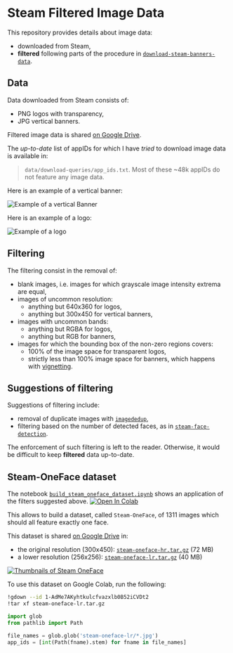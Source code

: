 # Steam Filtered Image Data

This repository provides details about image data:
-   downloaded from Steam,
-   **filtered** following parts of the procedure in [`download-steam-banners-data`][download-steam-banners-data].

## Data

Data downloaded from Steam consists of:
-   PNG logos with transparency,
-   JPG vertical banners.

Filtered image data is shared [on Google Drive][filtered-data-on-gdrive].

The *up-to-date* list of appIDs for which I have *tried* to download image data is available in:
> `data/download-queries/app_ids.txt`. Most of these ~48k appIDs do not feature any image data.

Here is an example of a vertical banner:

![Example of a vertical Banner][vertical-banner-example]

Here is an example of a logo:

![Example of a logo][logo-example]

## Filtering

The filtering consist in the removal of:
-   blank images, i.e. images for which grayscale image intensity extrema are equal,
-   images of uncommon resolution:
    - anything but 640x360 for logos,
    - anything but 300x450 for vertical banners,
-   images with uncommon bands:
    - anything but RGBA for logos,
    - anything but RGB for banners,
-   images for which the bounding box of the non-zero regions covers:
    - 100% of the image space for transparent logos,
    - strictly less than 100% image space for banners, which happens with [vignetting][vignetting-wiki].

## Suggestions of filtering

Suggestions of filtering include:
-   removal of duplicate images with [`imagededup`][imagededup],
-   filtering based on the number of detected faces, as in [`steam-face-detection`][steam-face-detection].

The enforcement of such filtering is left to the reader.
Otherwise, it would be difficult to keep **filtered** data up-to-date.

## Steam-OneFace dataset

The notebook [`build_steam_oneface_dataset.ipynb`][steam-oneface-notebook] shows an application of the filters suggested above.
[![Open In Colab][colab-badge]][steam-oneface-notebook]

This allows to build a dataset, called `Steam-OneFace`, of 1311 images which should all feature exactly one face.

This dataset is shared [on Google Drive][steam-oneface-gdrive] in:
-   the original resolution (300x450): [`steam-oneface-hr.tar.gz`][steam-oneface-hr] (72 MB)
-   a lower resolution (256x256): [`steam-oneface-lr.tar.gz`][steam-oneface-lr] (40 MB)

[![Thumbnails of Steam OneFace][steam-oneface-cover-small]][steam-oneface-cover-big]

To use this dataset on Google Colab, run the following:
```bash
!gdown --id 1-AdMe7AKyhtkulcfvazxlb0B52iCVDt2
!tar xf steam-oneface-lr.tar.gz
```
```python
import glob
from pathlib import Path

file_names = glob.glob('steam-oneface-lr/*.jpg')
app_ids = [int(Path(fname).stem) for fname in file_names]
```

<!-- Definitions -->

[download-steam-banners-data]: <https://github.com/woctezuma/download-steam-banners-data>

[logo-example]: <https://cdn.cloudflare.steamstatic.com/steam/apps/546560/logo.png>
[vertical-banner-example]: <https://cdn.cloudflare.steamstatic.com/steam/apps/546560/library_600x900.jpg>

[filtered-data-on-gdrive]: <https://drive.google.com/drive/folders/1SHb7u_mZZ0fDy2lDQ7d94E79os_OYH2z>

[vignetting-wiki]: <https://en.wikipedia.org/wiki/Vignetting>

[imagededup]: <https://idealo.github.io/imagededup/>
[steam-face-detection]: <https://github.com/woctezuma/steam-face-detection>

[steam-oneface-notebook]: <https://colab.research.google.com/github/woctezuma/steam-filtered-image-data/blob/main/build_steam_oneface_dataset.ipynb>
[steam-oneface-gdrive]: <https://drive.google.com/drive/folders/1MlpNk6PwYZWhJegMjuukcYCNFSnXR3wg>
[steam-oneface-hr]: <https://drive.google.com/file/d/1Dk2eF0rokFFNQ-Oe7xK6PjHXSodmPIrV>
[steam-oneface-lr]: <https://drive.google.com/file/d/1-AdMe7AKyhtkulcfvazxlb0B52iCVDt2>
[steam-oneface-cover-small]: <https://raw.githubusercontent.com/wiki/woctezuma/steam-filtered-image-data/img/oneface-cover-small.jpg>
[steam-oneface-cover-big]: <https://raw.githubusercontent.com/wiki/woctezuma/steam-filtered-image-data/img/oneface-cover.jpg>

[colab-badge]: <https://colab.research.google.com/assets/colab-badge.svg>
